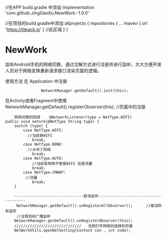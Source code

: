 
//在APP build.gradle 中添加
        implementation 'com.github.JingGaoXu:NewWork:-1.0.0'
	
//在项目的build.gradle中添加
   	allprojects {
		repositories {
			...
			maven { url 'https://jitpack.io' }   //此区域
		}
	}



# NewWork
监听Android手机的网络切换，通过注解方式进行注册并进行监听，大大方便开发人员对于网络变换重新请求接口渲染页面的逻辑。



使用方法  在 Application 中注册
   
                    NetworkManager.getDefault().init(this);
                    
                    
                    
在Activity或者Fragment中使用
                     NetworkManager.getDefault().registerObserver(this);       //页面中的注册
                     
        网络切换的回调    @NetworkListener(type = NetType.WIFI)
    public void netork(@NetType String type) {
        switch (type) {
            case NetType.WIFI:
              //当前是WIFI
                break;
            case NetType.NONE:
              //关闭了网络
                break;
            case NetType.AUTO:
                //当前有网络不管是WIFI 还是流量
                break;
            case NetType.CMWAP:
             //流量
                break;
        }
        
        -------------------------------取消监听-------------------------------------
         NetworkManager.getDefault().unRegisterAllObserver();      //取消所有监听
         //注销目标广播监听
        NetworkManager.getDefault().unRegisterObserver(this);
        //////////////////////////////   无网打开网络的选择的页面
        NetWorkUtils.openNetSetting(Content con , int code);
        
        
        
        
        
